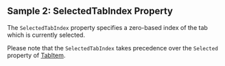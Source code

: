 ## Sample 2: SelectedTabIndex Property

The `SelectedTabIndex` property specifies a zero-based index of the tab which is currently selected.

Please note that the `SelectedTabIndex` takes precedence over the `Selected` property of [TabItem](~/controls/bootstrap5/TabItem).